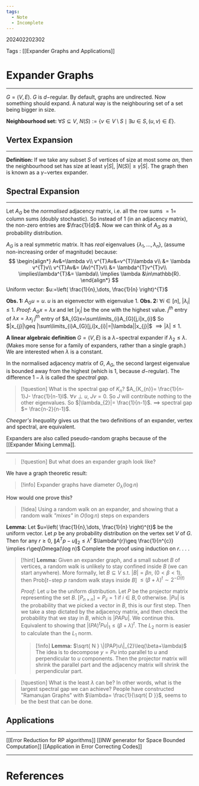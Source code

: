 ```yaml
---
tags:
  - Note
  - Incomplete
---
```

202402202302

Tags : [[Expander Graphs and Applications]]
# Expander Graphs
---
$G=(V,E)$. $G$ is $d-$regular. By default, graphs are undirected. Now something should expand. A natural way is the neighbouring set of a set being bigger in size.

**Neighbourhood set:** $\forall S\subseteq V$, $N(S):=\{ v\in V\setminus S \mid \exists u\in S, (u,v)\in E \}$.

## Vertex Expansion
---
**Definition:** If we take any subset $S$ of vertices of size at most some $\alpha n$, then the neighbourhood set has size at least $\gamma |S|$, $|N(S)|\geq\gamma |S|$. The graph then is known as a $\gamma-$vertex expander.

## Spectral Expansion
---
Let $A_{G}$ be the *normalised* adjacency matrix, i.e. all the row sums $=1=$ column sums (doubly stochastic). So instead of $1$ (in an adjacency matrix), the non-zero entries are $\frac{1}{d}$.
Now we can think of $A_{G}$ as a probability distribution.

$A_{G}$ is a real symmetric matrix.
It has *real* eigenvalues $\{ \lambda_{1},\dots,\lambda_{n} \}$, (assume non-increasing order of magnitude) because:
$$
\begin{align*}
Av&=\lambda v\\
v^{T}Av&=v^{T}\lambda v\\
&= \lambda v^{T}v\\
v^{T}Av&= (Av)^{T}v\\
&= \lambda^{T}v^{T}v\\
\implies\lambda^{T}&= \lambda\\
\implies \lambda &\in\mathbb{R}.
\end{align*}
$$
Uniform vector: $u:=\left( \frac{1}{n},\dots, \frac{1}{n} \right)^{T}$

**Obs. 1:** $A_{G}u=u$. $u$ is an eigenvector with eigenvalue $1$.
**Obs. 2:** $\forall i\in[n],\ |\lambda_{i}|\leq 1$.
*Proof:* $A_{G}x=\lambda x$ and let $|x_{j}|$ be the one with the highest value.
$j^{th}$ entry of $\lambda x=\lambda x_{j}$
$j^{th}$ entry of $A_{G}x=\sum\limits_{i}A_{G}[j,i]x_{i}$
So $|x_{j}|\geq |\sum\limits_{i}A_{G}[j,i]x_{i}|=|\lambda||x_{j}|$
$\implies |\lambda|\leq 1$.

**A linear algebraic definition**
$G=(V,E)$ is a $\lambda-$spectral expander if $\lambda_{2}\leq\lambda$. (Makes more sense for a family of expanders, rather than a single graph.) We are interested when $\lambda$ is a constant.

In the normalised adjacency matrix of $G$, $A_{G}$, the second largest eigenvalue is bounded away from the highest (which is 1, because $d-$regular). The difference $1-\lambda$ is called the *spectral gap*.

> [!question] What is the spectral gap of $K_{n}$?
> $A_{K_{n}}= \frac{1}{n-1}J- \frac{1}{n-1}I$.
> $\forall v\perp u,\ Jv=0$. So $J$ will contribute nothing to the other eigenvalues. So $|\lambda_{2}|= \frac{1}{n-1}$.
> $\implies$ spectral gap $= \frac{n-2}{n-1}$.

*Cheeger's Inequality* gives us that the two definitions of an expander, vertex and spectral, are equivalent.

Expanders are also called pseudo-random graphs because of the [[Expander Mixing Lemma]].

---
> [!question] But what does an expander graph look like?

 We have a graph theoretic result:
> [!info] Expander graphs have diameter $O_{\lambda}(\log n)$

How would one prove this?
> [!idea] Using a random walk on an expander, and showing that a random walk *"mixes"* in $O(\log n)$ steps on expanders

**Lemma:**
Let $u=\left( \frac{1}{n},\dots, \frac{1}{n} \right)^{t}$ be the uniform vector.
Let $p$ be any probability distribution on the vertex set $V$ of $G$.
Then for any $r\geq 0$,
$\|A^{T}p-u\|_{2}\leq\lambda^{r}$
$\lambda^{r}\geq \frac{1}{n^{c}} \implies r\geq\Omega(\log n)$
Complete the proof using induction on $r$.
.
.
.

> [!hint] **Lemma:** Given an expander graph, and a small subset $B$ of vertices, a random walk is unlikely to stay confined inside $B$ (we can start anywhere).
> More formally, let $B \subseteq V$ s.t. $|B|=\beta n$, $(0<\beta<1)$, then Prob\[$t-$step $p$ random walk stays inside $B$] $\leq(\beta+\lambda)^{t}\sim 2^{-\Omega(t)}$
> 
> *Proof:* Let $u$ be the uniform distribution.
> Let $P$ be the projector matrix representing the set $B$. $[P_{n\times n}]=P_{ii}=1 \text{ if } i \in B, 0 \text{ otherwise.}$
> $|Pu|$ is the probability that we picked a vector in $B$, this is our first step.
> Then we take a step dictated by the adjacency matrix, and then check the probability that we stay in $B$, which is $|PAPu|$. We continue this.
> Equivalent to showing that $|(PA)^{t}Pu|_{1}\leq(\beta+\lambda)^{t}$.
> The $L_{2}$ norm is easier to calculate than the $L_{1}$ norm.
> > [!info] **Lemma:** $\sqrt{ N } \|(PAP)u\|_{2}\leq(\beta+\lambda)$
> > The idea is to decompose $y=Pu$ into parallel to $u$ and perpendicular to $u$ components. Then the projector matrix will shrink the parallel part and the adjacency matrix will shrink the perpendicular part.
> > 


> [!question] What is the least $\lambda$ can be? In other words, what is the largest spectral gap we can achieve?
> People have constructed "Ramanujan Graphs" with $\lambda= \frac{1}{\sqrt{ D }}$, seems to be the best that can be done.


## Applications
---
[[Error Reduction for RP algorithms]]
[[INW generator for Space Bounded Computation]]
[[Application in Error Correcting Codes]]

---
# References
